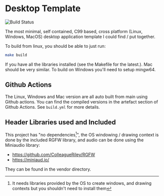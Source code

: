 # Desktop Template

![Build Status](https://github.com/robrohan/desktop-template/actions/workflows/build.yml/badge.svg)

The most minimal, self contained, C99 based, cross platform (Linux, Windows, 
MacOS) desktop application template I could find / put together.

To build from linux, you should be able to just run:

```bash
make build
```

If you have all the libraries installed (see the Makefile for the latest.). Mac
should be very similar. To build on Windows you'll need to setup mingw64.

## Github Actions

The Linux, Windows and Mac version are all auto built from main using Github 
actions. You can find the compiled versions in the artefact section of Github 
Actions. See `build.yml` for more details.

## Header Libraries used and Included

This project has "no dependencies[^1]", the OS windowing / drawing context is done
by the included RGFW library, and audio can be done using the Miniaudio library:

- https://github.com/ColleagueRiley/RGFW
- https://miniaud.io/

They can be found in the vendor directory.

[^1]: It needs libraries provided by the OS to create windows, and drawing contexts
but you shouldn't need to install them

